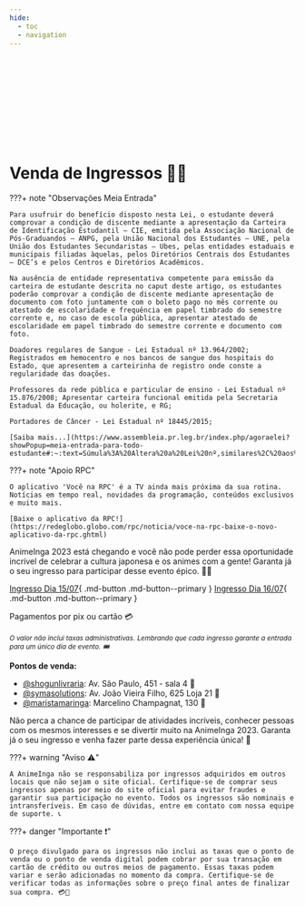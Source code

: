 ```yaml
---
hide:
  - toc
  - navigation
---
```


<!-- Define o banner com a imagem e o texto usando HTML nativo -->
<div style="background-image: url('https://github.com/AnimeInga/animeinga.github.io/assets/11020807/7913f033-b9fc-4c18-bdb8-069bed3ef18d'); background-attachment: fixed; background-position: center; background-repeat: no-repeat; background-size: cover; height: 150px; position: relative;">
</div>

# Venda de Ingressos 🎫🎉

???+ note "Observações Meia Entrada"

    Para usufruir do benefício disposto nesta Lei, o estudante deverá comprovar a condição de discente mediante a apresentação da Carteira de Identificação Estudantil – CIE, emitida pela Associação Nacional de Pós-Graduandos – ANPG, pela União Nacional dos Estudantes – UNE, pela União dos Estudantes Secundaristas – Ubes, pelas entidades estaduais e municipais filiadas àquelas, pelos Diretórios Centrais dos Estudantes – DCE’s e pelos Centros e Diretórios Acadêmicos.

    Na ausência de entidade representativa competente para emissão da carteira de estudante descrita no caput deste artigo, os estudantes poderão comprovar a condição de discente mediante apresentação de documento com foto juntamente com o boleto pago no mês corrente ou atestado de escolaridade e frequência em papel timbrado do semestre corrente e, no caso de escola pública, apresentar atestado de escolaridade em papel timbrado do semestre corrente e documento com foto.

    Doadores regulares de Sangue - Lei Estadual nº 13.964/2002; Registrados em hemocentro e nos bancos de sangue dos hospitais do Estado, que apresentem a carteirinha de registro onde conste a regularidade das doações.

    Professores da rede pública e particular de ensino - Lei Estadual nº 15.876/2008; Apresentar carteira funcional emitida pela Secretaria Estadual da Educação, ou holerite, e RG;

    Portadores de Câncer - Lei Estadual nº 18445/2015;

    [Saiba mais...](https://www.assembleia.pr.leg.br/index.php/agoraelei?showPopup=meia-entrada-para-todo-estudante#:~:text=Súmula%3A%20Altera%20a%20Lei%20nº,similares%2C%20aos%20estudantes%20que%20especifica.)

???+ note "Apoio RPC"

    O aplicativo 'Você na RPC' é a TV ainda mais próxima da sua rotina. Notícias em tempo real, novidades da programação, conteúdos exclusivos e muito mais.

    [Baixe o aplicativo da RPC!](https://redeglobo.globo.com/rpc/noticia/voce-na-rpc-baixe-o-novo-aplicativo-da-rpc.ghtml)

AnimeInga 2023 está chegando e você não pode perder essa oportunidade incrível de celebrar a cultura japonesa e os animes com a gente! Garanta já o seu ingresso para participar desse evento épico. 🎎🎊

[Ingresso Dia 15/07](https://eventos365.com.br/Event/Detail/29782){ .md-button .md-button--primary }
[Ingresso Dia 16/07](https://eventos365.com.br/Event/Detail/29783){ .md-button .md-button--primary }

Pagamentos por pix ou cartão 💳

<small>_O valor não inclui taxas administrativas._</small>
<small>_Lembrando que cada ingresso garante a entrada para um único dia de evento. 🎟️_</small>

**Pontos de venda:**

- [@shogunlivraria](https://www.instagram.com/shogunlivraria/): Av. São Paulo, 451 - sala 4 🏬
- [@symasolutions](https://www.instagram.com/symasolutions/): Av. João Vieira Filho, 625 Loja 21 🏬
- [@maristamaringa](https://www.instagram.com/maristamaringa/): Marcelino Champagnat, 130 🏬

Não perca a chance de participar de atividades incríveis, conhecer pessoas com os mesmos interesses e se divertir muito na AnimeInga 2023. Garanta já o seu ingresso e venha fazer parte dessa experiência única! 🤩

???+ warning "Aviso ⚠️"

    A AnimeInga não se responsabiliza por ingressos adquiridos em outros locais que não sejam o site oficial. Certifique-se de comprar seus ingressos apenas por meio do site oficial para evitar fraudes e garantir sua participação no evento. Todos os ingressos são nominais e intransferíveis. Em caso de dúvidas, entre em contato com nossa equipe de suporte. 📞

???+ danger "Importante ❗"

    O preço divulgado para os ingressos não inclui as taxas que o ponto de venda ou o ponto de venda digital podem cobrar por sua transação em cartão de crédito ou outros meios de pagamento. Essas taxas podem variar e serão adicionadas no momento da compra. Certifique-se de verificar todas as informações sobre o preço final antes de finalizar sua compra. 💳💸
